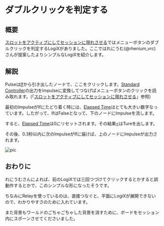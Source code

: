 <!-- NeosVR Technote-->

# ダブルクリックを判定する

## 概要

[スロットをアクティブにしてセッションに現れさせる](SetSlotActiveSelf.md)ではメニューボタンのダブルクリックを判定するLogiXがありました。ここではれにうむ(@rhenium_vrc)さんが提案したよりシンプルなLogiXを紹介します。

## 解説

Pulseは[If](https://neosvrjp.memo.wiki/d/If)から引き出したノードで、ここをクリックします。[Standard Controller](https://neosvrjp.memo.wiki/d/Standard%20Controller)の出力をImpulseに変換してつなげばメニューボタンのクリックを読み取れます。(「[スロットをアクティブにしてセッションに現れさせる](SetSlotActiveSelf.md)」参照)

最初のImpulseがIfにたどり着く時には、[Elapsed Time](https://neosvrjp.memo.wiki/d/Elapsed%20Time)はとても大きい数字なっています。したがって、IfはFalseとなって、下のノードにImpulseを流します。

すると、[Elapsed Time](https://neosvrjp.memo.wiki/d/Elapsed%20Time)は0にリセットされます。その結果[<](https://neosvrjp.memo.wiki/d/%3c)はTureを出します。

その後、0.3秒以内に次のImpulseがIfに届けば、上のノードにImpulseが出力されます。

![pic](https://pbs.twimg.com/media/ETv-d4BUEAAdwzB?format=jpg&name=large "pic")

## おわりに
れにうむさんによれば、前のLogiXでは三回つづけてクリックするとかすると誤動作するとかで、このシンプルな形になったそうです。

ちなみにRelayを使っているのは、直接つなぐと、平面にLogiXが展開できないので、わかりやすさのために入れています。

また背景もワールドのごちゃごちゃした背景を消すために、ボードをセッション内にスポーンさせてくださいました。　